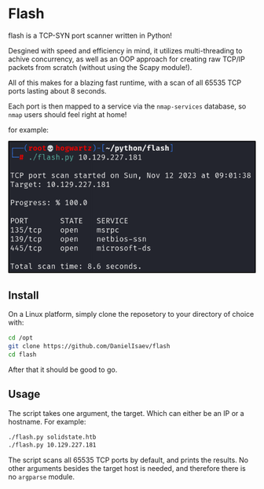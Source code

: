 # Flash

flash is a TCP-SYN port scanner written in Python! 

Desgined with speed and efficiency in mind, it utilizes multi-threading to achive concurrency, as well as an OOP approach for creating raw TCP/IP packets from scratch (without using the Scapy module!). 

All of this makes for a blazing fast runtime, with a scan of all 65535 TCP ports lasting about 8 seconds. 

Each port is then mapped to a service via the `nmap-services` database, so `nmap` users should feel right at home! 

for example:

![out-exmp](https://github.com/DanielIsaev/flash/blob/main/img/out-exmp.png)


## Install

On a Linux platform, simply clone the reposetory to your directory of choice with:

```bash
cd /opt
git clone https://github.com/DanielIsaev/flash
cd flash
```

After that it should be good to go. 


## Usage

The script takes one argument, the target. Which can either be an IP or a hostname. For example:

```bash
./flash.py solidstate.htb 
./flash.py 10.129.227.181
```

The script scans all 65535 TCP ports by default, and prints the results. No other arguments besides the target host is needed, and therefore there is no `argparse` module. 

